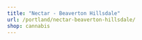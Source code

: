 ```yaml
---
title: "Nectar - Beaverton Hillsdale"
url: /portland/nectar-beaverton-hillsdale/
shop: cannabis
---
```

